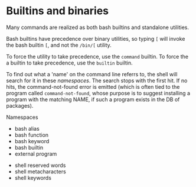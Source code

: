 # Builtins and binaries

Many commands are realized as both bash builtins and standalone utilities.

Bash builtins have precedence over binary utilities, so typing `[` will invoke the bash builtin `[`, and not the `/bin/[` utility.

To force the utility to take precedence, use the `command` builtin.
To force the a builtin to take precedence, use the `builtin` builtin.

To find out what a 'name' on the command line referrs to, the shell will search for it in these *namespaces*. The search stops with the first hit. If no hits, the command-not-found error is emitted (which is often tied to the program called `command-not-found`, whose purpose is to suggest installing a program with the matching NAME, if such a program exists in the DB of packages).

Namespaces
- bash alias
- bash function
- bash keyword
- bash builtin
- external program

+ shell reserved words
+ shell metacharacters
+ shell keywords
